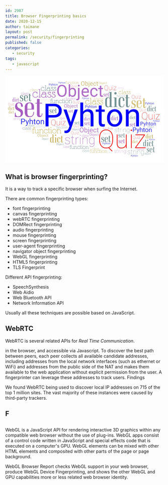 ```yaml
---
id: 2987
title: Browser Fingerprinting basics
date: 2020-12-15 
author: taimane
layout: post
permalink: /security/fingerprinting
published: false
categories:
   - security
tags:
   - javascript
---
```

<style>
blockquote:before {
  content: "answers:";
  font-size:10px;
  text-transform: uppercase;
  color:#ffffff;
}

blockquote {
  margin-bottom: 10px;
  padding: 10px;
  border-left: 2px solid #ffeb8e;
  background-color: #ddd;
}

p code, li code {
  color: #f4a;
}
</style>

![fingerprinting](/wp-content/uploads/2020/12/python-quiz.jpg)

## What is browser fingerprinting?

It is a way to track a specific browser when surfing the Internet.

There are common fingerprinting types:

* font fingerprinting
* canvas fingerprinting
* webRTC fingerprinting
* DOMRect fingerprinting
* audio fingerprinting
* mouse fingerprinting
* screen fingerprinting
* user-agent fingerprinting
* navigator object fingerprinting
* WebGL fingerprinting
* HTML5 fingerprinting
* TLS Fingerprint

Different API fingerprinting:

* SpeechSynthesis
* Web Aidio
* Web Bluetooth API
* Network Information API

Usually all these techniques are possible based on JavaScript.

## WebRTC

WebRTC is several related APIs for _Real Time Communication_.

 in the browser, and accessible via Javascript. To discover the best path between peers, each peer collects all available candidate addresses, including addresses from the local network interfaces (such as ethernet or WiFi) and addresses from the public side of the NAT and makes them available to the web application without explicit permission from the user. A fingerprinter can leverage these addresses to track users.
Findings

We found WebRTC being used to discover local IP addresses on 715 of the top 1 million sites. The vast majority of these instances were caused by third-party trackers.

## F


## 

WebGL is a JavaScript API for rendering interactive 3D graphics within any compatible web browser without the use of plug-ins. WebGL apps consist of a control code written in JavaScript and special effects code that is executed on a computer's GPU. WebGL elements can be mixed with other HTML elements and composited with other parts of the page or page background.

WebGL Browser Report checks WebGL support in your web browser, produce WebGL Device Fingerprinting, and shows the other WebGL and GPU capabilities more or less related web browser identity.